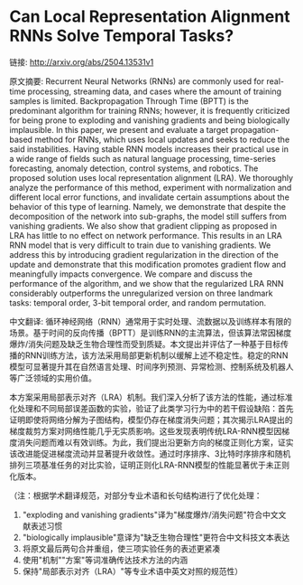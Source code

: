 # Can Local Representation Alignment RNNs Solve Temporal Tasks?

链接: http://arxiv.org/abs/2504.13531v1

原文摘要:
Recurrent Neural Networks (RNNs) are commonly used for real-time processing,
streaming data, and cases where the amount of training samples is limited.
Backpropagation Through Time (BPTT) is the predominant algorithm for training
RNNs; however, it is frequently criticized for being prone to exploding and
vanishing gradients and being biologically implausible. In this paper, we
present and evaluate a target propagation-based method for RNNs, which uses
local updates and seeks to reduce the said instabilities. Having stable RNN
models increases their practical use in a wide range of fields such as natural
language processing, time-series forecasting, anomaly detection, control
systems, and robotics.
  The proposed solution uses local representation alignment (LRA). We
thoroughly analyze the performance of this method, experiment with
normalization and different local error functions, and invalidate certain
assumptions about the behavior of this type of learning. Namely, we demonstrate
that despite the decomposition of the network into sub-graphs, the model still
suffers from vanishing gradients. We also show that gradient clipping as
proposed in LRA has little to no effect on network performance. This results in
an LRA RNN model that is very difficult to train due to vanishing gradients. We
address this by introducing gradient regularization in the direction of the
update and demonstrate that this modification promotes gradient flow and
meaningfully impacts convergence. We compare and discuss the performance of the
algorithm, and we show that the regularized LRA RNN considerably outperforms
the unregularized version on three landmark tasks: temporal order, 3-bit
temporal order, and random permutation.

中文翻译:
循环神经网络（RNN）通常用于实时处理、流数据以及训练样本有限的场景。基于时间的反向传播（BPTT）是训练RNN的主流算法，但该算法常因梯度爆炸/消失问题及缺乏生物合理性而受到质疑。本文提出并评估了一种基于目标传播的RNN训练方法，该方法采用局部更新机制以缓解上述不稳定性。稳定的RNN模型可显著提升其在自然语言处理、时间序列预测、异常检测、控制系统及机器人等广泛领域的实用价值。

本方案采用局部表示对齐（LRA）机制。我们深入分析了该方法的性能，通过标准化处理和不同局部误差函数的实验，验证了此类学习行为中的若干假设缺陷：首先证明即使将网络分解为子图结构，模型仍存在梯度消失问题；其次揭示LRA提出的梯度裁剪方案对网络性能几乎无实质影响。这些发现表明传统LRA-RNN模型因梯度消失问题而难以有效训练。为此，我们提出沿更新方向的梯度正则化方案，证实该改进能促进梯度流动并显著提升收敛性。通过时序排序、3比特时序排序和随机排列三项基准任务的对比实验，证明正则化LRA-RNN模型的性能显著优于未正则化版本。

（注：根据学术翻译规范，对部分专业术语和长句结构进行了优化处理：
1. "exploding and vanishing gradients"译为"梯度爆炸/消失问题"符合中文文献表述习惯
2. "biologically implausible"意译为"缺乏生物合理性"更符合中文科技文本表达
3. 将原文最后两句合并重组，使三项实验任务的表述更紧凑
4. 使用"机制""方案"等词准确传达技术方法的内涵
5. 保持"局部表示对齐（LRA）"等专业术语中英文对照的规范性）
